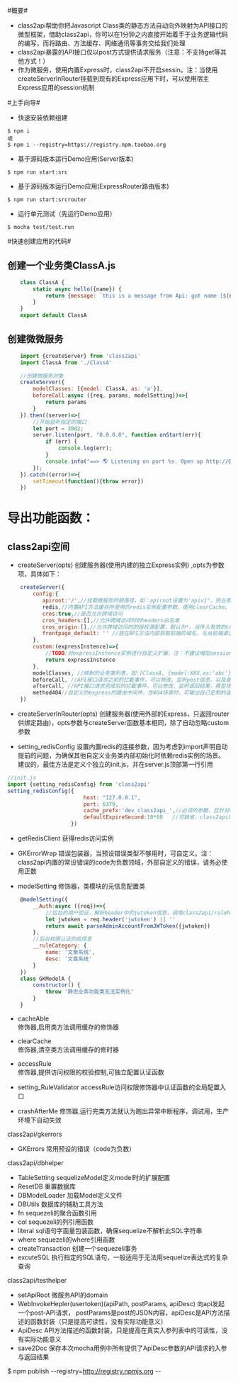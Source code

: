 #概要#
- class2api帮助你把Javascript Class类的静态方法自动向外映射为API接口的微型框架，借助class2api，你可以在1分钟之内直接开始着手于业务逻辑代码的编写，而将路由、方法缓存、网络通讯等事务交给我们处理
- class2api暴露的API接口仅以post方式提供请求服务（注意：不支持get等其他方式！）
- 作为微服务，使用内置Express时，class2api不开启sessin。注：当使用createServerInRouter挂载到现有的Express应用下时，可以使用宿主Express应用的session机制


#上手向导#

- 快速安装依赖组建
```
$ npm i 
或
$ npm i --registry=https://registry.npm.taobao.org 
```

- 基于源码版本运行Demo应用(Server版本)
```
$ npm run start:src 
```

- 基于源码版本运行Demo应用(ExpressRouter路由版本)
```
$ npm run start:srcrouter
```

- 运行单元测试（先运行Demo应用）
```
$ mocha test/test.run
```

#快速创建应用的代码#

## 创建一个业务类ClassA.js
```javascript
    class ClassA {
        static async hello({name}) {
            return {message: `this is a message from Api: got name [${name}]`}
        }
    } 
    export default ClassA
```

## 创建微微服务
```javascript
    import {createServer} from 'class2api'
    import ClassA from './ClassA'
    
    //创建微服务对象
    createServer({
        modelClasses: [{model: ClassA, as: 'a'}],
        beforeCall:async ({req, params, modelSetting})=>{
            return params
        }
    }).then((server)=>{
        //开始监听指定的端口
        let port = 3002;
        server.listen(port, "0.0.0.0", function onStart(err){
            if (err) {
                console.log(err);
            }
            console.info("==> 🌎 Listening on port %s. Open up http://0.0.0.0:%s/ in your browser.", port, port);
        });
    }).catch((error)=>{
        setTimeout(function(){throw error})
    })
```


# 导出功能函数：

## class2api空间
- createServer(opts)
创建服务器(使用内建的独立Express实例) ,opts为参数项，具体如下：
```javascript
    createServer({
        config:{
           apiroot:'/',//挂载微服务的根路径，如：apiroot设置为'apiv1"，则业务类ClassA的method1方法对应的访问入口为: http://yourdomain/apiv1/classa/method1
           redis,//内置API方法缓存所使用的redis实例配置参数，使用clearCache、cacheAble修饰器时必须
           cros:true,//是否允许跨域访问
           cros_headers:[],//允许跨域访问时的headers白名单
           cros_origin:[],//允许跨域访问时的授权源配置，默认为*。当传入有效的cros_origin参数时，以cros_origin中指定的为准
           frontpage_default: '' //放在API方法内部获取前端的域名，与从前端请求传过来header中的frontpage合并，优先获取客户端的，其实采用此默认值。最后封装为标准url对象并绑定到API方法回调的params对象的___frontpageURL属性上
        }, 
        custom:(expressInstence)=>{
            //TODO:对expressInstence实例进行自定义扩展，注：不建议增加session机制
            return expressInstence
        },
        modelClasses, //映射的业务类列表，如:[ClassA, {model:XXX,as:'abc'}]，建议以mode-as的方式修改业务类暴露的访问路径，以隐藏实际的类命名（建议）
        beforeCall, //API接口请求之前的拦截事件，可以修改、监听post信息，以及身份的验证判断
        afterCall, //API接口请求完成后的拦截事件，可以修改、监听返回结果，典型场景就是记录请求的日志
        method404//自定义的express的路由中间件，在404场景时，可输出自己定制的返回值
    })
```

- createServerInRouter(opts)
创建服务器(使用外部的Express，只返回router供绑定路由)，opts参数与createServer函数基本相同，除了自动忽略custom参数

- setting_redisConfig
设置内置redis的连接参数，因为考虑到import声明自动提前的问题，为确保其他自定义业务类内部初始化时依赖redis实例的场景。建议的，最佳方法是定义个独立的init.js，并在server.js顶部第一行引用
```javascript
//init.js
import {setting_redisConfig} from 'class2api'
setting_redisConfig({
                        host: "127.0.0.1",
                        port: 6379,
                        cache_prefx:'dev_class2api_',//必须的参数，且针对每个应用不同配置，以避免各应用之间发生key碰撞与覆盖
                        defaultExpireSecond:10*60   //可缺省，class2api内部的默认混存时长为1分钟，可自定义
                    })
```

- getRedisClient
获得redis访问实例

- GKErrorWrap 
错误包装器，当预设错误类型不够用时，可自定义。注：class2api内置的常设错误的code为负数领域，外部自定义的错误，请务必使用正数

- modelSetting 
修饰器，类模块的元信息配置类
```javascript
    @modelSetting({
        __Auth:async ({req})=>{
            //后台的用户验证，解析header中的jwtoken信息，调用class2api/rulehelper的解析，注意与非后台常规用户验证的区别
            let jwtoken = req.header('jwtoken') || ''
            return await parseAdminAccountFromJWToken({jwtoken})
        },
        //后台权限认证的组信息
        __ruleCategory: {
            name: '文章系统',
            desc: '文章系统'
        }
    })
    class GKModelA {
        constructor() {
            throw '静态业务功能类无法实例化'
        }
    }
```

- cacheAble    
修饰器,启用类方法调用缓存的修饰器

- clearCache   
修饰器,清空类方法调用缓存的修时器

- accessRule   
修饰器,提供访问权限的校验控制,可独立配置认证函数
- setting_RuleValidator  accessRule访问权限修饰器中认证函数的全局配置入口
- crashAfterMe  修饰器,运行完类方法就认为跑出异常中断程序，调试用，生产环境下自动失效

class2api/gkerrors
- GKErrors  常用预设的错误（code为负数）

class2api/dbhelper
- TableSetting  sequelizeModel定义model时的扩展配置
- ResetDB   重置数据库
- DBModelLoader 加载Model定义文件
- DBUtils   数据库的辅助工具方法
- fn        sequezeli的聚合函数引用
- col       sequezeli的列引用函数
- literal   sql语句字面量包装函数，确保sequelize不解析此SQL字符串
- where     sequezeli的where引用函数
- createTransaction 创建一个sequezeli事务
- excuteSQL 执行指定的SQL语句，一般适用于无法用sequelize表达式的复杂查询

class2api/testhelper
- setApiRoot    微服务API的domain
- WebInvokeHepler(usertoken)(apiPath, postParams, apiDesc)      向api发起一个post-API请求， postParams是post的JSON内容，apiDesc是API方法描述的函数封装（只是提高可读性，没有实际功能意义）
- ApiDesc       API方法描述的函数封装，只是提高在真实入参列表中的可读性，没有实际功能意义
- save2Doc      保存本次mocha用例中所有提供了ApiDesc参数的API请求的入参与返回结果


$ npm publish --registry=http://registry.npmjs.org  --  



